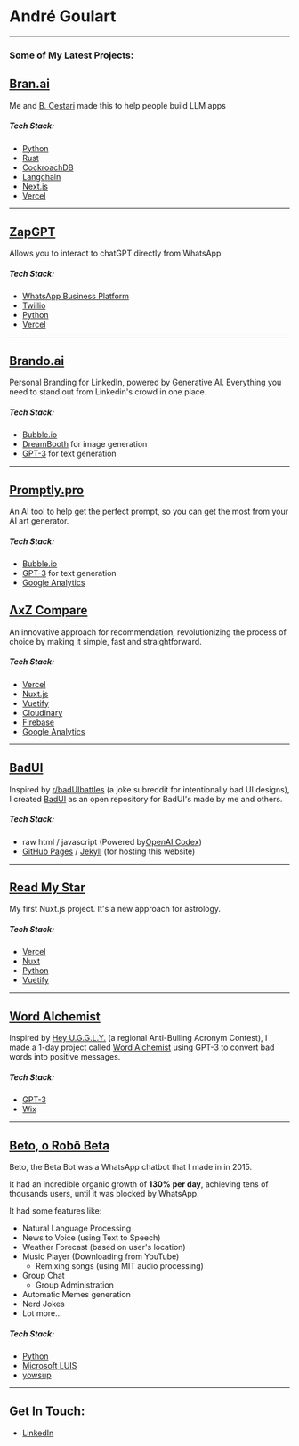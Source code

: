 # André Goulart

---

### Some of My Latest Projects:

## [Bran.ai](https://bran.ai/)
Me and [B. Cestari](https://github.com/brunobcestari) made this to help people build LLM apps

##### Tech Stack:
  - [Python](https://www.python.org)
  - [Rust](https://www.rust-lang.org/)
  - [CockroachDB](cockroachlabs.cloud/)
  - [Langchain](https://github.com/hwchase17/langchain)
  - [Next.js](https://nextjs.org/)
  - [Vercel](https://vercel.com)

---

## [ZapGPT](zapgpt.com.br/)
Allows you to interact to chatGPT directly from WhatsApp

##### Tech Stack:
  - [WhatsApp Business Platform](https://developers.facebook.com/docs/whatsapp/)
  - [Twillio](https://www.twilio.com/)
  - [Python](https://www.python.org)
  - [Vercel](https://vercel.com)

---

## [Brando.ai](https://brando.ai)
Personal Branding for LinkedIn, powered by Generative AI. Everything you need to stand out from Linkedin's crowd in one place.
##### Tech Stack:
  - [Bubble.io](https://bubble.io/)
  - [DreamBooth](https://dreambooth.github.io/) for image generation
  - [GPT-3](https://openai.com/) for text generation

---


## [Promptly.pro](https://promptly.pro/)
An AI tool to help get the perfect prompt, so you can get the most from your AI art generator.
##### Tech Stack:
  - [Bubble.io](https://bubble.io/)
  - [GPT-3](https://openai.com/) for text generation
  - [Google Analytics](https://analytics.google.com)

## [ΛxZ Compare](https://axzcompare.com)
An innovative approach for recommendation, revolutionizing the process of choice by making it simple, fast and straightforward.
##### Tech Stack:
  - [Vercel](https://vercel.com)
  - [Nuxt.js](https://nuxtjs.org)
  - [Vuetify](https://vuetifyjs.com)
  - [Cloudinary](https://cloudinary.com)
  - [Firebase](https://firebase.google.com)
  - [Google Analytics](https://analytics.google.com)

---

## [BadUI](https://goulartnogueira.github.io/BadUI)
Inspired by [r/badUIbattles](https://www.reddit.com/r/badUIbattles/) (a joke subreddit for intentionally bad UI designs), I created [BadUI](https://goulartnogueira.github.io/BadUI) as an open repository for BadUI's made by me and others.
##### Tech Stack:
  - raw html / javascript (Powered by[OpenAI Codex](https://beta.openai.com/codex-javascript-sandbox))
  - [GitHub Pages](https://pages.github.com) / [Jekyll](https://jekyllrb.com) (for hosting this website)

---

## [Read My Star](https://readmystar.com/)
My first Nuxt.js project. It's a new approach for astrology.
##### Tech Stack:
  - [Vercel](https://vercel.com)
  - [Nuxt](https://nuxtjs.org)
  - [Python](https://www.python.org)
  - [Vuetify](https://vuetifyjs.com)

---

## [Word Alchemist](https://goulartnogueira.wixsite.com/wordalchemist)
Inspired by [Hey U.G.G.L.Y.](https://heyugly.org/acronym-contest/) (a regional Anti-Bulling Acronym Contest), I made a 1-day project called [Word Alchemist](https://goulartnogueira.wixsite.com/wordalchemist) using GPT-3 to convert bad words into positive messages.
##### Tech Stack:
- [GPT-3](https://openai.com/blog/gpt-3-apps/)
- [Wix](https://www.wix.com/)

---

## [Beto, o Robô Beta](https://github.com/GoulartNogueira/BetoBotBeta)
Beto, the Beta Bot was a WhatsApp chatbot that I made in in 2015.

It had an incredible organic growth of **130% per day**, achieving tens of thousands users, until it was blocked by WhatsApp.

It had some features like:
- Natural Language Processing
- News to Voice (using Text to Speech)
- Weather Forecast (based on user's location)
- Music Player (Downloading from YouTube)
  - Remixing songs (using MIT audio processing)
- Group Chat
  - Group Administration
- Automatic Memes generation
- Nerd Jokes
- Lot more...

##### Tech Stack:
  - [Python](https://www.python.org)
  - [Microsoft LUIS](https://www.luis.ai/)
  - [yowsup](https://github.com/tgalal/yowsup)

---

## Get In Touch:

- [LinkedIn](https://www.linkedin.com/in/andre-goulart/)
<!---- [GitHub](https://github.com/GoulartNogueira)
- [StackOverflow AI](https://ai.stackexchange.com/users/49188/andre-goulart) --->